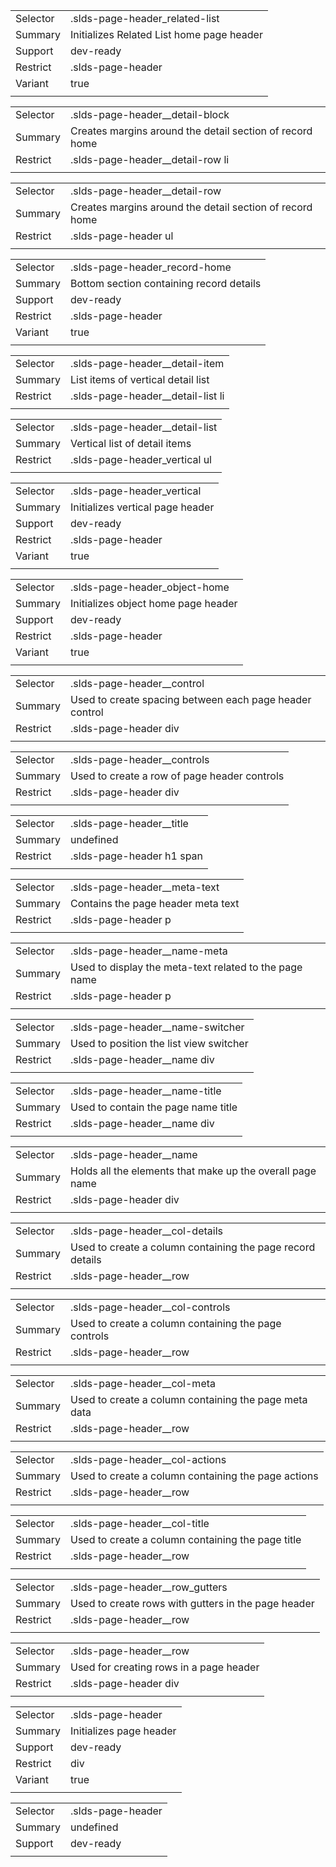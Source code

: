 
|  |  |
|-------|-------|
| Selector | .slds-page-header_related-list |
| Summary | Initializes Related List home page header |
| Support | dev-ready |
| Restrict | .slds-page-header |
| Variant | true |
|  |  |


|  |  |
|-------|-------|
| Selector | .slds-page-header__detail-block |
| Summary | Creates margins around the detail section of record home |
| Restrict | .slds-page-header__detail-row li |
|  |  |


|  |  |
|-------|-------|
| Selector | .slds-page-header__detail-row |
| Summary | Creates margins around the detail section of record home |
| Restrict | .slds-page-header ul |
|  |  |


|  |  |
|-------|-------|
| Selector | .slds-page-header_record-home |
| Summary | Bottom section containing record details |
| Support | dev-ready |
| Restrict | .slds-page-header |
| Variant | true |
|  |  |


|  |  |
|-------|-------|
| Selector | .slds-page-header__detail-item |
| Summary | List items of vertical detail list |
| Restrict | .slds-page-header__detail-list li |
|  |  |


|  |  |
|-------|-------|
| Selector | .slds-page-header__detail-list |
| Summary | Vertical list of detail items |
| Restrict | .slds-page-header_vertical ul |
|  |  |


|  |  |
|-------|-------|
| Selector | .slds-page-header_vertical |
| Summary | Initializes vertical page header |
| Support | dev-ready |
| Restrict | .slds-page-header |
| Variant | true |
|  |  |


|  |  |
|-------|-------|
| Selector | .slds-page-header_object-home |
| Summary | Initializes object home page header |
| Support | dev-ready |
| Restrict | .slds-page-header |
| Variant | true |
|  |  |


|  |  |
|-------|-------|
| Selector | .slds-page-header__control |
| Summary | Used to create spacing between each page header control |
| Restrict | .slds-page-header div |
|  |  |


|  |  |
|-------|-------|
| Selector | .slds-page-header__controls |
| Summary | Used to create a row of page header controls |
| Restrict | .slds-page-header div |
|  |  |


|  |  |
|-------|-------|
| Selector | .slds-page-header__title |
| Summary | undefined |
| Restrict | .slds-page-header h1 span |
|  |  |


|  |  |
|-------|-------|
| Selector | .slds-page-header__meta-text |
| Summary | Contains the page header meta text |
| Restrict | .slds-page-header p |
|  |  |


|  |  |
|-------|-------|
| Selector | .slds-page-header__name-meta |
| Summary | Used to display the meta-text related to the page name |
| Restrict | .slds-page-header p |
|  |  |


|  |  |
|-------|-------|
| Selector | .slds-page-header__name-switcher |
| Summary | Used to position the list view switcher |
| Restrict | .slds-page-header__name div |
|  |  |


|  |  |
|-------|-------|
| Selector | .slds-page-header__name-title |
| Summary | Used to contain the page name title |
| Restrict | .slds-page-header__name div |
|  |  |


|  |  |
|-------|-------|
| Selector | .slds-page-header__name |
| Summary | Holds all the elements that make up the overall page name |
| Restrict | .slds-page-header div |
|  |  |


|  |  |
|-------|-------|
| Selector | .slds-page-header__col-details |
| Summary | Used to create a column containing the page record details |
| Restrict | .slds-page-header__row |
|  |  |


|  |  |
|-------|-------|
| Selector | .slds-page-header__col-controls |
| Summary | Used to create a column containing the page controls |
| Restrict | .slds-page-header__row |
|  |  |


|  |  |
|-------|-------|
| Selector | .slds-page-header__col-meta |
| Summary | Used to create a column containing the page meta data |
| Restrict | .slds-page-header__row |
|  |  |


|  |  |
|-------|-------|
| Selector | .slds-page-header__col-actions |
| Summary | Used to create a column containing the page actions |
| Restrict | .slds-page-header__row |
|  |  |


|  |  |
|-------|-------|
| Selector | .slds-page-header__col-title |
| Summary | Used to create a column containing the page title |
| Restrict | .slds-page-header__row |
|  |  |


|  |  |
|-------|-------|
| Selector | .slds-page-header__row_gutters |
| Summary | Used to create rows with gutters in the page header |
| Restrict | .slds-page-header__row |
|  |  |


|  |  |
|-------|-------|
| Selector | .slds-page-header__row |
| Summary | Used for creating rows in a page header |
| Restrict | .slds-page-header div |
|  |  |


|  |  |
|-------|-------|
| Selector | .slds-page-header |
| Summary | Initializes page header |
| Support | dev-ready |
| Restrict | div |
| Variant | true |
|  |  |


|  |  |
|-------|-------|
| Selector | .slds-page-header |
| Summary | undefined |
| Support | dev-ready |
|  |  |

